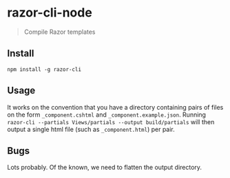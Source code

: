 # razor-cli-node
> Compile Razor templates

## Install
`npm install -g razor-cli`

## Usage
It works on the convention that you have a directory containing
pairs of files on the form `_component.cshtml` and `_component.example.json`.
Running `razor-cli --partials Views/partials --output build/partials` will
then output a single html file (such as `_component.html`) per pair.

## Bugs
Lots probably. Of the known, we need to flatten the output
directory.


